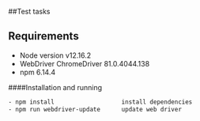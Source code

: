 ##Test tasks

Requirements
----------------
* Node version v12.16.2
* WebDriver ChromeDriver 81.0.4044.138
* npm 6.14.4

####Installation and running

```bash
- npm install                   install dependencies 
- npm run webdriver-update      update web driver
```


